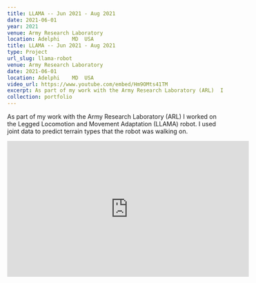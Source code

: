 ```yaml
---
title: LLAMA -- Jun 2021 - Aug 2021
date: 2021-06-01
year: 2021
venue: Army Research Laboratory
location: Adelphi	 MD	 USA
title: LLAMA -- Jun 2021 - Aug 2021
type: Project
url_slug: llama-robot
venue: Army Research Laboratory
date: 2021-06-01
location: Adelphi	 MD	 USA
video_url: https://www.youtube.com/embed/Hm9OMts41TM
excerpt: As part of my work with the Army Research Laboratory (ARL)	 I worked on the Legged Locomotion and Movement Adaptation (LLAMA) robot. I used joint data to predict terrain types that the robot was walking on.
collection: portfolio
---
```


As part of my work with the Army Research Laboratory (ARL)	 I worked on the Legged Locomotion and Movement Adaptation (LLAMA) robot. I used joint data to predict terrain types that the robot was walking on.

<iframe width='560' height='315' src='https://www.youtube.com/embed/Hm9OMts41TM' frameborder='0' allowfullscreen></iframe>
